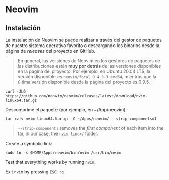 # Neovim

## Instalación

La instalación de Neovim se puede realizar a través del gestor de paquetes de nuestro sistema operativo favorito o descargando los binarios desde la página de *releases* del proyecto en GitHub.

> En general, las versiones de Neovim en los gestores de paquetes de las distribuciones están **muy por detrás** de las versiones disponibles en la página del proyecto. Por ejemplo, en Ubuntu 20.04 LTS, la versión disponible es `neovim/focal 0.4.3-3 amd64`, mientras que la última versión disponible desde la página del proyecto es 0.9.5.

```console
curl -JLO https://github.com/neovim/neovim/releases/latest/download/nvim-linux64.tar.gz
```

Descomprime el paquete (por ejemplo, en ~/App/neovim):

```console
tar xzfv nvim-linux64.tar.gz -C ~/Apps/neovim/ --strip-components=1
```

> `--strip-components` removes the *first component* of each item into the tar, in our case, the `nvim-linux/` folder.

Create a symbolic link:

```console
sudo ln -s $HOME/Apps/neovim/bin/nvim /usr/bin/nvim
```

Test that everything works by running `nvim`.

Exit `nvim` by pressing `ESC+:q`.



